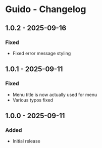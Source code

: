 # Guido - Changelog

## 1.0.2 - 2025-09-16
### Fixed
- Fixed error message styling

## 1.0.1 - 2025-09-11
### Fixed
- Menu title is now actually used for menu
- Various typos fixed

## 1.0.0 - 2025-09-11
### Added
- Initial release

